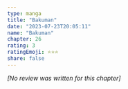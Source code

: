 ```yaml
---
type: manga
title: "Bakuman"
date: "2023-07-23T20:05:11"
name: "Bakuman"
chapter: 26
rating: 3
ratingEmoji: ⭐️⭐️⭐️
share: false
---
```


*[No review was written for this chapter]*
